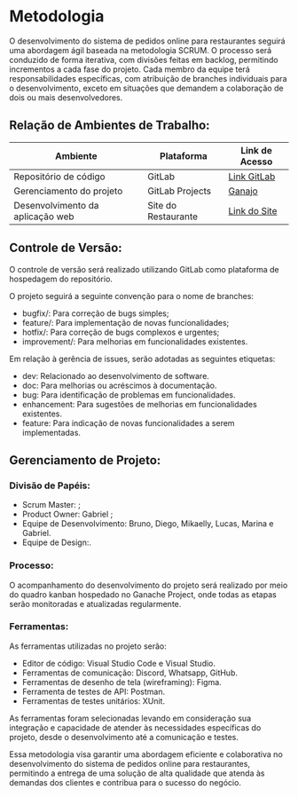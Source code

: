 # Metodologia


O desenvolvimento do sistema de pedidos online para restaurantes seguirá uma abordagem ágil baseada na metodologia SCRUM. O processo será conduzido de forma iterativa, com divisões feitas em backlog, permitindo incrementos a cada fase do projeto. Cada membro da equipe terá responsabilidades específicas, com atribuição de branches individuais para o desenvolvimento, exceto em situações que demandem a colaboração de dois ou mais desenvolvedores.

## Relação de Ambientes de Trabalho:

| Ambiente | Plataforma | Link de Acesso |
|----------|------------|----------------|
| Repositório de código | GitLab | [Link GitLab](#) |
| Gerenciamento do projeto | GitLab Projects | [Ganajo](#) |
| Desenvolvimento da aplicação web | Site do Restaurante | [Link do Site](#) |

## Controle de Versão:

O controle de versão será realizado utilizando GitLab como plataforma de hospedagem do repositório.

O projeto seguirá a seguinte convenção para o nome de branches:
- bugfix/: Para correção de bugs simples;
- feature/: Para implementação de novas funcionalidades;
- hotfix/: Para correção de bugs complexos e urgentes;
- improvement/: Para melhorias em funcionalidades existentes.

Em relação à gerência de issues, serão adotadas as seguintes etiquetas:
- dev: Relacionado ao desenvolvimento de software.
- doc: Para melhorias ou acréscimos à documentação.
- bug: Para identificação de problemas em funcionalidades.
- enhancement: Para sugestões de melhorias em funcionalidades existentes.
- feature: Para indicação de novas funcionalidades a serem implementadas.

## Gerenciamento de Projeto:

### Divisão de Papéis:
- Scrum Master: ;
- Product Owner: Gabriel ;
- Equipe de Desenvolvimento: Bruno, Diego, Mikaelly, Lucas, Marina e Gabriel.
- Equipe de Design:.

### Processo:
O acompanhamento do desenvolvimento do projeto será realizado por meio do quadro kanban hospedado no Ganache Project, onde todas as etapas serão monitoradas e atualizadas regularmente.

### Ferramentas:
As ferramentas utilizadas no projeto serão:
- Editor de código: Visual Studio Code e Visual Studio.
- Ferramentas de comunicação: Discord, Whatsapp, GitHub.
- Ferramentas de desenho de tela (wireframing): Figma.
- Ferramenta de testes de API: Postman.
- Ferramentas de testes unitários:  XUnit.

As ferramentas foram selecionadas levando em consideração sua integração e capacidade de atender às necessidades específicas do projeto, desde o desenvolvimento até a comunicação e testes.

Essa metodologia visa garantir uma abordagem eficiente e colaborativa no desenvolvimento do sistema de pedidos online para restaurantes, permitindo a entrega de uma solução de alta qualidade que atenda às demandas dos clientes e contribua para o sucesso do negócio.
